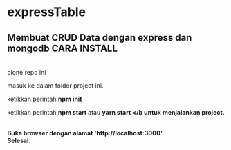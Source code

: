# expressTable
  
 <h2>Membuat CRUD Data dengan express dan mongodb 
CARA INSTALL </h2>
<br>clone repo ini </br>


masuk ke dalam folder project ini.


ketikkan perintah <b> npm init </b>

ketikkan perintah <b> npm start </b> atau <b> yarn start </b untuk menjalankan project.


<br> Buka browser dengan alamat 'http://localhost:3000'.</br>
Selesai.
